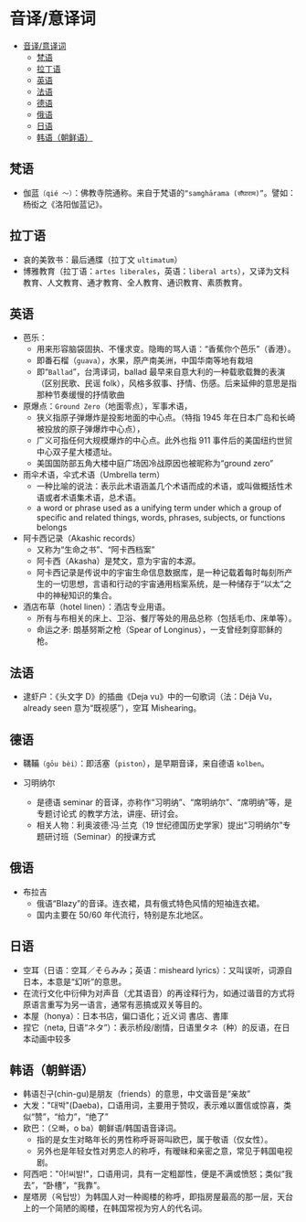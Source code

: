 # 音译/意译词

- [音译/意译词](#音译意译词)
  - [梵语](#梵语)
  - [拉丁语](#拉丁语)
  - [英语](#英语)
  - [法语](#法语)
  - [德语](#德语)
  - [俄语](#俄语)
  - [日语](#日语)
  - [韩语（朝鲜语）](#韩语朝鲜语)

## 梵语

- 伽蓝`（qié ～）`：佛教寺院通称。来自于梵语的`“samghārama (सँघाराम)”`。譬如：杨衒之《洛阳伽蓝记》。

## 拉丁语

- 哀的美敦书：最后通牒（拉丁文 `ultimatum`）
- 博雅教育（拉丁语：`artes liberales`，英语：`liberal arts`），又译为文科教育、人文教育、通才教育、全人教育、通识教育、素质教育。

## 英语

- 芭乐：
  - 用来形容脑袋固执、不懂求变。隐晦的骂人语：“香蕉你个芭乐”（香港）。
  - 即番石榴（`guava`），水果，原产南美洲，中国华南等地有栽培
  - 即“`Ballad`”，台湾译词，ballad 最早来自意大利的一种载歌载舞的表演（区别民歌、民谣 folk），风格多叙事、抒情、伤感。后来延伸的意思是指那种节奏缓慢的抒情歌曲
- 原爆点：`Ground Zero`（地面零点），军事术语，
  - 狭义指原子弹爆炸是投影地面的中心点。（特指 1945 年在日本广岛和长崎被投放的原子弹爆炸中心点），
  - 广义可指任何大规模爆炸的中心点。此外也指 911 事件后的美国纽约世贸中心双子星大楼遗址。
  - 美国国防部五角大楼中庭广场因冷战原因也被昵称为“ground zero”
- 雨伞术语，伞式术语（Umbrella term）
  - 一种比喻的说法：表示此术语涵盖几个术语而成的术语，或叫做概括性术语或者术语集术语，总术语。
  - a word or phrase used as a unifying term under which a group of specific
    and related things, words, phrases, subjects, or functions belongs
- 阿卡西记录（Akashic records）
  - 又称为“生命之书”、“阿卡西档案”
  - 阿卡西（Akasha）是梵文，意为宇宙的本源。
  - 阿卡西记录是传说中的宇宙生命信息数据库，是一种记载着每时每刻所产生的一切思想，言语和行动的宇宙通用档案系统，是一种储存于“以太”之中的神秘知识的集合。
- 酒店布草（hotel linen）：酒店专业用语。
  - 所有与布相关的床上、卫浴、餐厅等处的用品总称（包括毛巾、床单等）。
  - 命运之矛: 朗基努斯之枪（Spear of Longinus），一支曾经刺穿耶稣的枪。

## 法语

- 逮虾户：《头文字 D》的插曲《Deja vu》中的一句歌词（法：Déjà Vu，already seen 意为“既视感”），空耳 Mishearing。

## 德语

- 鞲鞴`（gōu bèi）`：即活塞（`piston`），是早期音译，来自德语 `kolben`。

- 习明纳尔
  - 是德语 seminar 的音译，亦称作“习明纳”、“席明纳尔”、“席明纳”等，是专题讨论式
    的教学方法，讲座、研讨会。
  - 相关人物：利奥波德·冯·兰克（19 世纪德国历史学家）提出“习明纳尔”专题研讨班（Seminar）的授课方式

## 俄语

- 布拉吉
  - 俄语“Blazy”的音译。连衣裙，具有俄式特色风情的短袖连衣裙。
  - 国内主要在 50/60 年代流行，特别是东北地区。

## 日语

- 空耳（日语：空耳／そらみみ；英语：misheard lyrics）：又叫误听，词源自日本，本意是“幻听”的意思。
- 在流行文化中衍伸为对声音（尤其语音）的再诠释行为，如通过谐音的方式将原语言重写为另一语言，通常有恶搞或双关等目的。
- 本屋（honya）：日本书店，偏口语化；近义词 書店、書庫
- 捏它（neta, 日语“ネタ”）：表示桥段/剧情，日语里タネ（种）的反语，在日本动画中较多

## 韩语（朝鲜语）

- 韩语친구(chin-gu)是朋友（friends）的意思，中文谐音是“亲故”
- 大发："대박"(Daeba)，口语用词，主要用于赞叹，表示难以置信或惊喜，类似“赞”，“给力”，“绝了”
- 欧巴：（오빠，o ba）朝鲜语/韩国语音译词。
  - 指的是女生对略年长的男性称呼哥哥叫欧巴，属于敬语（仅女性）。
  - 另外也是年轻女性对男恋人的称呼，有暧昧和亲密之意，常见于韩国电视剧。
- 阿西吧："아!씨발!"，口语用词，具有一定粗鄙性，便是不满或愤怒；类似“我去”，“卧槽”，“我靠”。
- 屋塔房（옥탑방）为韩国人对一种阁楼的称呼，即指房屋最高的那一层，天台上的一个简陋的阁楼，在韩国常视为穷人的代名词。
